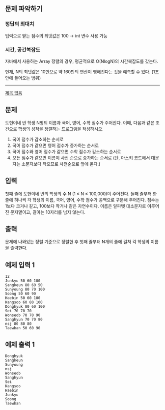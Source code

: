 ## 문제 파악하기

### 정답의 최대치

입력으로 받는 점수의 최댓값은 100 → int 변수 사용 가능

### 시간, 공간복잡도

자바에서 사용하는 Array 정렬의 경우, 평균적으로 O(NlogN)의 시간복잡도를 갖는다.

현재, N의 최댓값은 10만으로 약 160만의 연산이 행해진다는 것을 예측할 수 있다. (1초 안에 들어오는 범위)

---

[제목 없음](https://www.notion.so/dbeb86f4915a460a81556d13b322e3b7)

## 문제

도현이네 반 학생 N명의 이름과 국어, 영어, 수학 점수가 주어진다. 이때, 다음과 같은 조건으로 학생의 성적을 정렬하는 프로그램을 작성하시오.

1. 국어 점수가 감소하는 순서로
2. 국어 점수가 같으면 영어 점수가 증가하는 순서로
3. 국어 점수와 영어 점수가 같으면 수학 점수가 감소하는 순서로
4. 모든 점수가 같으면 이름이 사전 순으로 증가하는 순서로 (단, 아스키 코드에서 대문자는 소문자보다 작으므로 사전순으로 앞에 온다.)

## 입력

첫째 줄에 도현이네 반의 학생의 수 N (1 ≤ N ≤ 100,000)이 주어진다. 둘째 줄부터 한 줄에 하나씩 각 학생의 이름, 국어, 영어, 수학 점수가 공백으로 구분해 주어진다. 점수는 1보다 크거나 같고, 100보다 작거나 같은 자연수이다. 이름은 알파벳 대소문자로 이루어진 문자열이고, 길이는 10자리를 넘지 않는다.

## 출력

문제에 나와있는 정렬 기준으로 정렬한 후 첫째 줄부터 N개의 줄에 걸쳐 각 학생의 이름을 출력한다.

## 예제 입력 1

```
12
Junkyu 50 60 100
Sangkeun 80 60 50
Sunyoung 80 70 100
Soong 50 60 90
Haebin 50 60 100
Kangsoo 60 80 100
Donghyuk 80 60 100
Sei 70 70 70
Wonseob 70 70 90
Sanghyun 70 70 80
nsj 80 80 80
Taewhan 50 60 90

```

## 예제 출력 1

```
Donghyuk
Sangkeun
Sunyoung
nsj
Wonseob
Sanghyun
Sei
Kangsoo
Haebin
Junkyu
Soong
Taewhan
```
